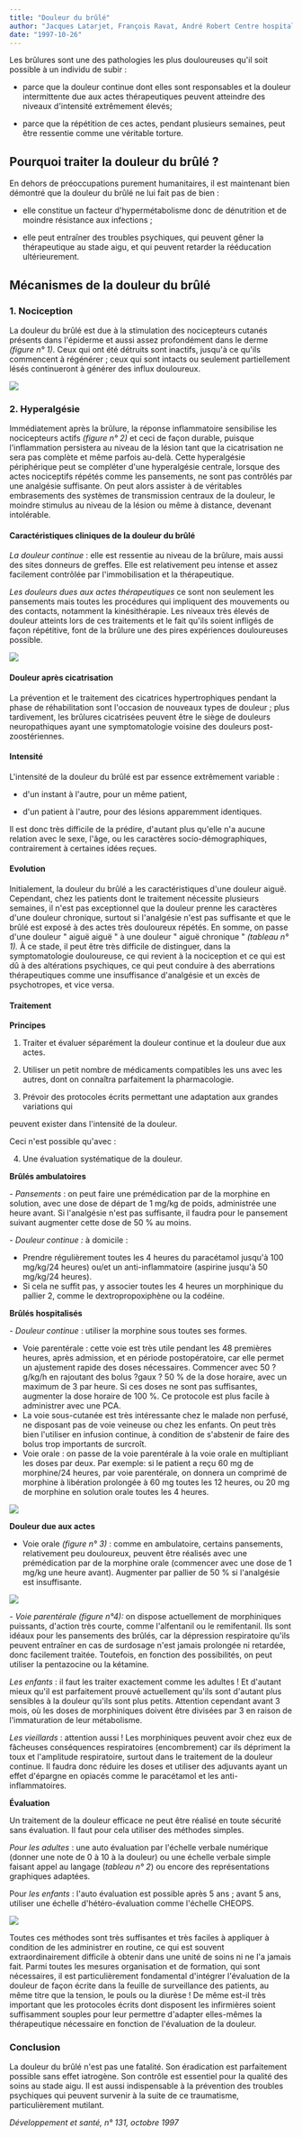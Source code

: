 ```yaml
---
title: "Douleur du brûlé"
author: "Jacques Latarjet, François Ravat, André Robert Centre hospitalier Saint-Joseph et Saint-Luc, 69365 Lyon Cedex 07."
date: "1997-10-26"
---
```


Les brûlures sont une des pathologies les plus douloureuses qu'il soit possible à un individu de subir :

- parce que la douleur continue dont elles sont responsables et la douleur intermittente due aux actes thérapeutiques peuvent atteindre des niveaux d'intensité extrêmement élevés;

- parce que la répétition de ces actes, pendant plusieurs semaines, peut être ressentie comme une véritable torture.

## **Pourquoi traiter la douleur du brûlé ?**

En dehors de préoccupations purement humanitaires, il est maintenant bien démontré que la douleur du brûlé ne lui fait pas de bien :

- elle constitue un facteur d'hypermétabolisme donc de dénutrition et de moindre résistance aux infections ;

- elle peut entraîner des troubles psychiques, qui peuvent gêner la thérapeutique au stade aigu, et qui peuvent retarder la rééducation ultérieurement.

## **Mécanismes de la douleur du brûlé**

### **1. Nociception**

La douleur du brûlé est due à la stimulation des nocicepteurs cutanés présents dans l'épiderme et aussi assez profondément dans le derme _(figure n° 1)_. Ceux qui ont été détruits sont inactifs, jusqu'à ce qu'ils commencent à régénérer ; ceux qui sont intacts ou seulement partiellement lésés continueront à générer des influx douloureux.

![](i754-1.jpg)


### **2. Hyperalgésie**

Immédiatement après la brûlure, la réponse inflammatoire sensibilise les nocicepteurs actifs _(figure n° 2)_ et ceci de façon durable, puisque l'inflammation persistera au niveau de la lésion tant que la cicatrisation ne sera pas complète et même parfois au-delà. Cette hyperalgésie périphérique peut se compléter d'une hyperalgésie centrale, lorsque des actes nociceptifs répétés comme les pansements, ne sont pas contrôlés par une analgésie suffisante. On peut alors assister à de véritables embrasements des systèmes de transmission centraux de la douleur, le moindre stimulus au niveau de la lésion ou même à distance, devenant intolérable.

#### **Caractéristiques cliniques de la douleur du brûlé**

_La douleur continue_ : elle est ressentie au niveau de la brûlure, mais aussi des sites donneurs de greffes. Elle est relativement peu intense et assez facilement contrôlée par l'immobilisation et la thérapeutique.

_Les douleurs dues aux actes thérapeutiques_ ce sont non seulement les pansements mais toutes les procédures qui impliquent des mouvements ou des contacts, notamment la kinésithérapie. Les niveaux très élevés de douleur atteints lors de ces traitements et le fait qu'ils soient infligés de façon répétitive, font de la brûlure une des pires expériences douloureuses possible.

![](i754-2.jpg)


#### **Douleur après cicatrisation**

La prévention et le traitement des cicatrices hypertrophiques pendant la phase de réhabilitation sont l'occasion de nouveaux types de douleur ; plus tardivement, les brûlures cicatrisées peuvent être le siège de douleurs neuropathiques ayant une symptomatologie voisine des douleurs post-zoostériennes.

#### **Intensité**

L'intensité de la douleur du brûlé est par essence extrêmement variable :

- d'un instant à l'autre, pour un même patient,

- d'un patient à l'autre, pour des lésions apparemment identiques.

Il est donc très difficile de la prédire, d'autant plus qu'elle n'a aucune relation avec le sexe, l'âge, ou les caractères socio-démographiques, contrairement à certaines idées reçues.

#### **Evolution**

Initialement, la douleur du brûlé a les caractéristiques d'une douleur aiguë. Cependant, chez les patients dont le traitement nécessite plusieurs semaines, il n'est pas exceptionnel que la douleur prenne les caractères d'une douleur chronique, surtout si l'analgésie n'est pas suffisante et que le brûlé est exposé à des actes très douloureux répétés. En somme, on passe d'une douleur " aiguë aiguë " à une douleur " aiguë chronique " _(tableau n° 1)._ À ce stade, il peut être très difficile de distinguer, dans la symptomatologie douloureuse, ce qui revient à la nociception et ce qui est dû à des altérations psychiques, ce qui peut conduire à des aberrations thérapeutiques comme une insuffisance d'analgésie et un excès de psychotropes, et vice versa.

#### **Traitement**

**Principes**

1) Traiter et évaluer séparément la douleur continue et la douleur due aux actes.

2) Utiliser un petit nombre de médicaments compatibles les uns avec les autres, dont on connaîtra parfaitement la pharmacologie.

3) Prévoir des protocoles écrits permettant une adaptation aux grandes variations qui

peuvent exister dans l'intensité de la douleur.

Ceci n'est possible qu'avec :

4) Une évaluation systématique de la douleur.

**Brûlés ambulatoires**

_- Pansements_ : on peut faire une prémédication par de la morphine en solution, avec une dose de départ de 1 mg/kg de poids, administrée une heure avant. Si l'analgésie n'est pas suffisante, il faudra pour le pansement suivant augmenter cette dose de 50 % au moins.

_- Douleur continue :_ à domicile :

*   Prendre régulièrement toutes les 4 heures du paracétamol jusqu'à 100 mg/kg/24 heures) ou/et un anti-inflammatoire (aspirine jusqu'à 50 mg/kg/24 heures).
*   Si cela ne suffit pas, y associer toutes les 4 heures un morphinique du pallier 2, comme le dextropropoxiphène ou la codéine.

**Brûlés hospitalisés**

_- Douleur continue_ : utiliser la morphine sous toutes ses formes.

*   Voie parentérale : cette voie est très utile pendant les 48 premières heures, après admission, et en période postopératoire, car elle permet un ajustement rapide des doses nécessaires. Commencer avec 50 ?g/kg/h en rajoutant des bolus ?gaux ? 50 % de la dose horaire, avec un maximum de 3 par heure. Si ces doses ne sont pas suffisantes, augmenter la dose horaire de 100 %. Ce protocole est plus facile à administrer avec une PCA.
*   La voie sous-cutanée est très intéressante chez le malade non perfusé, ne disposant pas de voie veineuse ou chez les enfants. On peut très bien l'utiliser en infusion continue, à condition de s'abstenir de faire des bolus trop importants de surcroît.
*   Voie orale : on passe de la voie parentérale à la voie orale en multipliant les doses par deux. Par exemple: si le patient a reçu 60 mg de morphine/24 heures, par voie parentérale, on donnera un comprimé de morphine à libération prolongée à 60 mg toutes les 12 heures, ou 20 mg de morphine en solution orale toutes les 4 heures.

![](i754-3.jpg)


**Douleur due aux actes**

*   Voie orale _(figure n° 3)_ : comme en ambulatoire, certains pansements, relativement peu douloureux, peuvent être réalisés avec une prémédication par de la morphine orale (commencer avec une dose de 1 mg/kg une heure avant). Augmenter par pallier de 50 % si l'analgésie est insuffisante.

![](i754-4.jpg)


_- Voie parentérale (figure n°4):_ on dispose actuellement de morphiniques puissants, d'action très courte, comme l'alfentanil ou le remifentanil. Ils sont idéaux pour les pansements des brûlés, car la dépression respiratoire qu'ils peuvent entraîner en cas de surdosage n'est jamais prolongée ni retardée, donc facilement traitée. Toutefois, en fonction des possibilités, on peut utiliser la pentazocine ou la kétamine.

_Les enfants_ : il faut les traiter exactement comme les adultes ! Et d'autant mieux qu'il est parfaitement prouvé actuellement qu'ils sont d'autant plus sensibles à la douleur qu'ils sont plus petits. Attention cependant avant 3 mois, où les doses de morphiniques doivent être divisées par 3 en raison de l'immaturation de leur métabolisme.

_Les vieillards_ : attention aussi ! Les morphiniques peuvent avoir chez eux de fâcheuses conséquences respiratoires (encombrement) car ils dépriment la toux et l'amplitude respiratoire, surtout dans le traitement de la douleur continue. Il faudra donc réduire les doses et utiliser des adjuvants ayant un effet d'épargne en opiacés comme le paracétamol et les anti-inflammatoires.

**Évaluation**

Un traitement de la douleur efficace ne peut être réalisé en toute sécurité sans évaluation. Il faut pour cela utiliser des méthodes simples.

_Pour les adultes_ : une auto évaluation par l'échelle verbale numérique (donner une note de 0 à 10 à la douleur) ou une échelle verbale simple faisant appel au langage (_tableau_ _n° 2_) ou encore des représentations graphiques adaptées.

Pour _les enfants_ : l'auto évaluation est possible après 5 ans ; avant 5 ans, utiliser une échelle d'hétéro-évaluation comme l'échelle CHEOPS.

![](i754-5.jpg)


Toutes ces méthodes sont très suffisantes et très faciles à appliquer à condition de les administrer en routine, ce qui est souvent extraordinairement difficile à obtenir dans une unité de soins ni ne l'a jamais fait. Parmi toutes les mesures organisation et de formation, qui sont nécessaires, il est particulièrement fondamental d'intégrer l'évaluation de la douleur de façon écrite dans la feuille de surveillance des patients, au même titre que la tension, le pouls ou la diurèse ! De même est-il très important que les protocoles écrits dont disposent les infirmières soient suffisamment souples pour leur permettre d'adapter elles-mêmes la thérapeutique nécessaire en fonction de l'évaluation de la douleur.

### **Conclusion**

La douleur du brûlé n'est pas une fatalité. Son éradication est parfaitement possible sans effet iatrogène. Son contrôle est essentiel pour la qualité des soins au stade aigu. Il est aussi indispensable à la prévention des troubles psychiques qui peuvent survenir à la suite de ce traumatisme, particulièrement mutilant.

_Développement et santé, n° 131, octobre 1997_